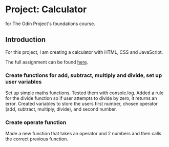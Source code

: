 # Project: Calculator
for The Odin Project's foundations course.

## Introduction
For this project, I am creating a calculator with HTML, CSS and JavaScript.

The full assignment can be found [here](https://www.theodinproject.com/lessons/foundations-calculator).

### Create functions for add, subtract, multiply and divide, set up user variables
Set up simple maths functions. Tested them with console.log. Added a rule for the divide function so if user attempts to divide by zero, it returns an error. Created variables to store the users first number, chosen operator (add, subtract, multiply, divide), and second number.

### Create operate function 
Made a new function that takes an operator and 2 numbers and then calls the correct previous function. 
